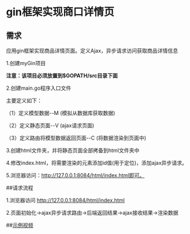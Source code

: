 # gin框架实现商口详情页

## 需求

应用gin框架实现商品详情页面。定义Ajax，异步请求访问获取商品详情信息

1.创建myGin项目

**注意：该项目必须放置到$GOPATH/src目录下面**

2.创建main.go程序入口文件

主要定义如下：

（1）定义模型数据--M (模拟从数据库获取数据)

（2）定义静态页面--V (ajax请求页面)

（3）定义路由将模型数据返回页面--C (将数据渲染到页面中)

3.创建html文件夹，并将静态页面全部拷备到html文件夹中

4.修改index.html，将需要渲染的元素添加id值(用于定位)，添加ajax异步请求。

5.浏览器访问：http://127.0.0.1:8084/html/index.html即可。

##请求流程

1.浏览器访问 http://127.0.0.1:8084/html/index.html

2.页面初始化->ajax异步请求路由->后端返回结果->ajax接收结果->渲染数据

##[示例视频](https://www.imooc.com/learn/602)

